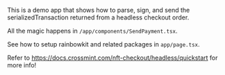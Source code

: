 This is a demo app that shows how to parse, sign, and send the serializedTransaction returned from a headless checkout order.

All the magic happens in `/app/components/SendPayment.tsx`.

See how to setup rainbowkit and related packages in `app/page.tsx`.

Refer to https://docs.crossmint.com/nft-checkout/headless/quickstart for more info!
